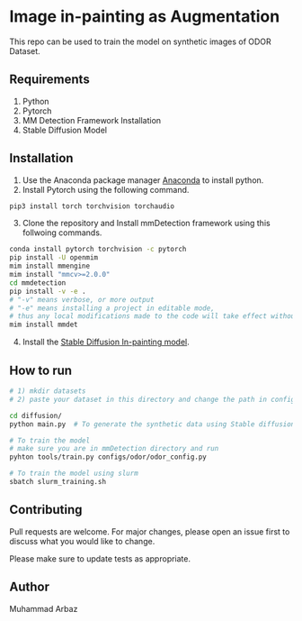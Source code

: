 # Image in-painting as Augmentation

This repo can be used to train the model on synthetic images of ODOR Dataset.

## Requirements
1) Python
2) Pytorch
3) MM Detection Framework Installation
4) Stable Diffusion Model


## Installation

1) Use the Anaconda package manager [Anaconda](https://docs.anaconda.com/free/anaconda/install/index.html) to install python.
2) Install Pytorch using the following command.

```bash
pip3 install torch torchvision torchaudio
```
3) Clone the repository and Install mmDetection framework using this follwoing commands.
```bash
conda install pytorch torchvision -c pytorch
pip install -U openmim
mim install mmengine
mim install "mmcv>=2.0.0"
cd mmdetection
pip install -v -e .
# "-v" means verbose, or more output
# "-e" means installing a project in editable mode,
# thus any local modifications made to the code will take effect without reinstallation.
mim install mmdet
```
4) Install the [Stable Diffusion In-painting model](https://huggingface.co/runwayml/stable-diffusion-inpainting).
## How to run

```bash
# 1) mkdir datasets
# 2) paste your dataset in this directory and change the path in config file.

cd diffusion/
python main.py  # To generate the synthetic data using Stable diffusion model.

# To train the model
# make sure you are in mmDetection directory and run
pyhton tools/train.py configs/odor/odor_config.py

# To train the model using slurm
sbatch slurm_training.sh
```

## Contributing

Pull requests are welcome. For major changes, please open an issue first
to discuss what you would like to change.

Please make sure to update tests as appropriate.

## Author

Muhammad Arbaz
